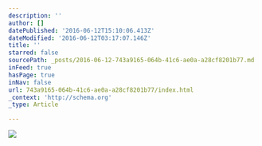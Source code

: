 ```yaml
---
description: ''
author: []
datePublished: '2016-06-12T15:10:06.413Z'
dateModified: '2016-06-12T03:17:07.146Z'
title: ''
starred: false
sourcePath: _posts/2016-06-12-743a9165-064b-41c6-ae0a-a28cf8201b77.md
inFeed: true
hasPage: true
inNav: false
url: 743a9165-064b-41c6-ae0a-a28cf8201b77/index.html
_context: 'http://schema.org'
_type: Article

---
```

![](https://the-grid-user-content.s3-us-west-2.amazonaws.com/79b4aedc-13f4-4f89-9834-c2e9910fee32.jpg)